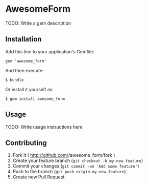 # AwesomeForm

TODO: Write a gem description

## Installation

Add this line to your application's Gemfile:

    gem 'awesome_form'

And then execute:

    $ bundle

Or install it yourself as:

    $ gem install awesome_form

## Usage

TODO: Write usage instructions here

## Contributing

1. Fork it ( http://github.com/<my-github-username>/awesome_form/fork )
2. Create your feature branch (`git checkout -b my-new-feature`)
3. Commit your changes (`git commit -am 'Add some feature'`)
4. Push to the branch (`git push origin my-new-feature`)
5. Create new Pull Request
